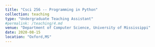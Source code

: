 ```yaml
---
title: "Csci 256 -- Programming in Python"
collection: teaching
type: "Undergraduate Teaching Assistant"
#permalink: /teaching/4.md
venue: "Department of Computer Science, University of Mississippi"
date: 2020-08-15
location: "Oxford,MS"
---
```

